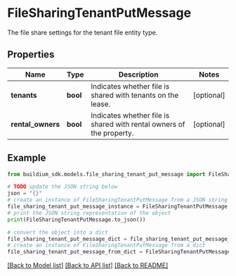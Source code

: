 # FileSharingTenantPutMessage

The file share settings for the tenant file entity type.

## Properties

Name | Type | Description | Notes
------------ | ------------- | ------------- | -------------
**tenants** | **bool** | Indicates whether file is shared with tenants on the lease. | [optional] 
**rental_owners** | **bool** | Indicates whether file is shared with rental owners of the property. | [optional] 

## Example

```python
from buildium_sdk.models.file_sharing_tenant_put_message import FileSharingTenantPutMessage

# TODO update the JSON string below
json = "{}"
# create an instance of FileSharingTenantPutMessage from a JSON string
file_sharing_tenant_put_message_instance = FileSharingTenantPutMessage.from_json(json)
# print the JSON string representation of the object
print(FileSharingTenantPutMessage.to_json())

# convert the object into a dict
file_sharing_tenant_put_message_dict = file_sharing_tenant_put_message_instance.to_dict()
# create an instance of FileSharingTenantPutMessage from a dict
file_sharing_tenant_put_message_from_dict = FileSharingTenantPutMessage.from_dict(file_sharing_tenant_put_message_dict)
```
[[Back to Model list]](../README.md#documentation-for-models) [[Back to API list]](../README.md#documentation-for-api-endpoints) [[Back to README]](../README.md)


